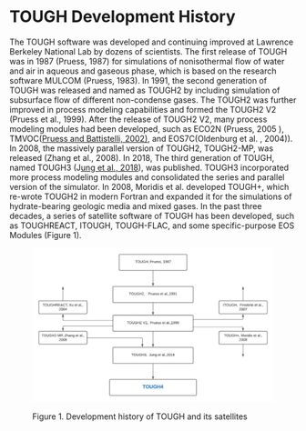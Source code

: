 # TOUGH Development History

The TOUGH software was developed and continuing improved at Lawrence Berkeley National Lab by dozens of scientists. The first release of TOUGH was in 1987 (Pruess, 1987) for simulations of nonisothermal flow of water and air in aqueous and gaseous phase, which is based on the research software MULCOM (Pruess, 1983). In 1991, the second generation of TOUGH was released and named as TOUGH2 by including simulation of subsurface flow of different non-condense gases. The TOUGH2 was further improved in process modeling capabilities and formed the TOUGH2 V2 (Pruess et al., 1999). After the release of TOUGH2 V2, many process modeling modules had been developed, such as ECO2N (Pruess, 2005 ), TMVOC([Pruess and Battistelli, 2002)](https://tough.lbl.gov/assets/docs/TMVOC\_Users\_Guide.pdf), and EOS7C(Oldenburg et al. , 2004)). In 2008, the massively parallel version of TOUGH2, TOUGH2-MP, was released (Zhang et al., 2008). In 2018, The third generation of TOUGH, named TOUGH3 (J[ung et al., 2018](https://drive.google.com/file/d/1UpXlAD7k312X2mthpsCp7OJgOwFvXC8g/view)), was published. TOUGH3 incorporated more process modeling modules and consolidated the series and parallel version of the simulator. In 2008, Moridis et al. developed TOUGH+, which re-wrote TOUGH2 in modern Fortran and expanded it for the simulations of hydrate-bearing geologic media and mixed gases. In the past three decades, a series of satellite software of TOUGH has been developed, such as TOUGHREACT, ITOUGH, TOUGH-FLAC, and some specific-purpose EOS Modules (Figure 1).

<figure><img src="../.gitbook/assets/image (18).png" alt=""><figcaption><p>Figure 1. Development history of TOUGH and its satellites</p></figcaption></figure>

